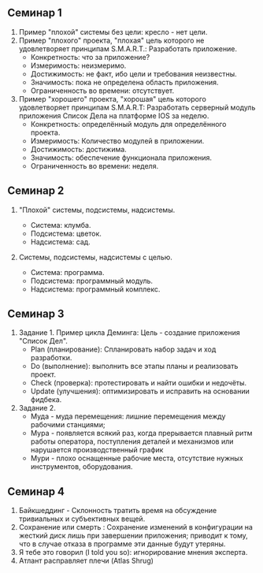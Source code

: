## Семинар 1

1. Пример "плохой" системы без цели: кресло - нет цели. 
2. Пример "плохого" проекта, "плохая" цель которого не удовлетворяет принципам S.M.A.R.T.: Разработать приложение.
      * Конкретность: что за приложение?
      * Измеримость: неизмеримо.
      * Достижимость: не факт, ибо цели и требования неизвестны.
      * Значимость: пока не определена область приложения.
      * Ограниченность во времени: отсутствует.
3. Пример "хорошего" проекта, "хорошая" цель которого удовлетворяет принципам S.M.A.R.T: Разработать серверный модуль приложения Список Дела на платформе IOS  за неделю.
      * Конкретность: определённый модуль для определённого проекта.
      * Измеримость: Количество модулей в приложении.
      * Достижимость: достижима.
      * Значимость: обеспечение функционала приложения.
      * Ограниченность во времени: неделя.

## Семинар 2

1. "Плохой" системы, подсистемы, надсистемы.
    * Система: клумба.
    * Подсистема: цветок.
    * Надсистема: сад.
    
2. Системы, подсистемы, надсистемы с целью.
    * Система: программа.
    * Подсистема: программный модуль.
    * Надсистема: программный комплекс.

## Семинар 3

1. Задание 1. Пример цикла Деминга: Цель - создание приложения "Cписок Дел".
    * Plan (планирование): Cпланировать набор задач и ход разработки.
    * Do (выполнение): выполнить все этапы планы и реализовать проект.
    * Check (проверка): протестировать и найти ошибки и недочёты.
    * Update (улучшения): оптимизировать и исправить на основании фидбека.
2. Задание 2.
    * Муда - муда перемещения: лишние перемещения между рабочими станциями;
    * Мура - появляется всякий раз, когда прерывается плавный ритм работы оператора, поступления деталей и механизмов или нарушается производственный график
    * Мури - плохо оснащенные рабочие места, отсутствие нужных инструментов, оборудования.


## Семинар 4
1. Байкшеддинг - Склонность тратить время на обсуждение тривиальных и субъективных вещей.
2. Сохранение или смерть : Сохранение изменений в конфигурации на жесткий диск лишь при завершении приложения; приводит к тому, что в случае отказа в программе эти данные будут утеряны.
3. Я тебе это говорил (I told you so): игнорирование мнения эксперта.
4. Атлант расправляет плечи (Atlas Shrug)
